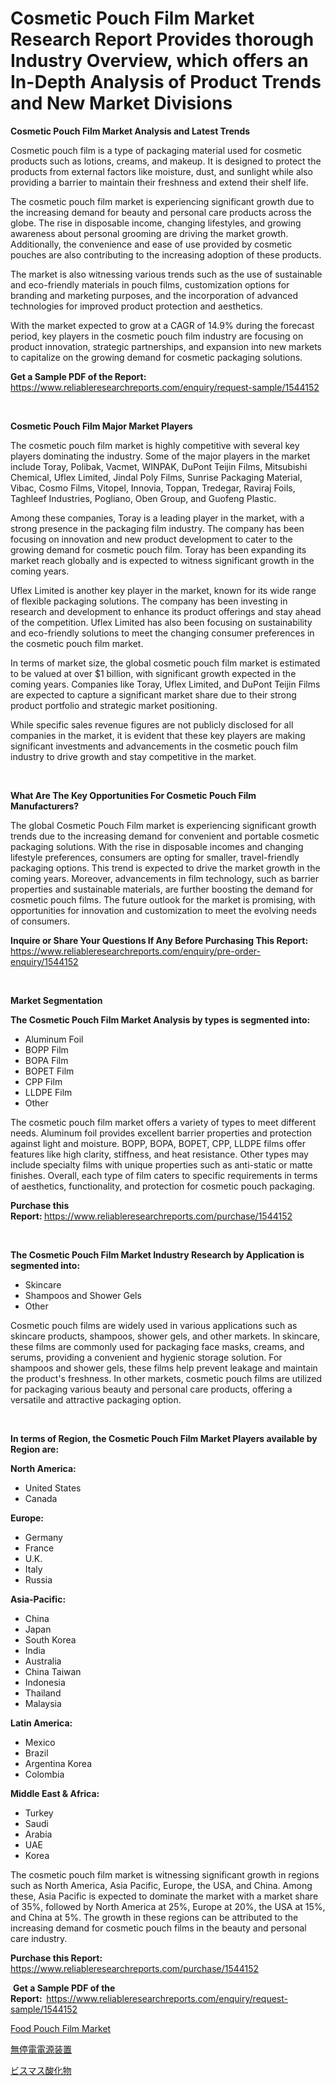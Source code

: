 <p><h1>Cosmetic Pouch Film Market Research Report Provides thorough Industry Overview, which offers an In-Depth Analysis of Product Trends and New Market Divisions</h1></p><p><strong>Cosmetic Pouch Film Market Analysis and Latest Trends</strong></p>
<p><p>Cosmetic pouch film is a type of packaging material used for cosmetic products such as lotions, creams, and makeup. It is designed to protect the products from external factors like moisture, dust, and sunlight while also providing a barrier to maintain their freshness and extend their shelf life.</p><p>The cosmetic pouch film market is experiencing significant growth due to the increasing demand for beauty and personal care products across the globe. The rise in disposable income, changing lifestyles, and growing awareness about personal grooming are driving the market growth. Additionally, the convenience and ease of use provided by cosmetic pouches are also contributing to the increasing adoption of these products.</p><p>The market is also witnessing various trends such as the use of sustainable and eco-friendly materials in pouch films, customization options for branding and marketing purposes, and the incorporation of advanced technologies for improved product protection and aesthetics.</p><p>With the market expected to grow at a CAGR of 14.9% during the forecast period, key players in the cosmetic pouch film industry are focusing on product innovation, strategic partnerships, and expansion into new markets to capitalize on the growing demand for cosmetic packaging solutions.</p></p>
<p><strong>Get a Sample PDF of the Report:&nbsp;</strong> <a href="https://www.reliableresearchreports.com/enquiry/request-sample/1544152">https://www.reliableresearchreports.com/enquiry/request-sample/1544152</a></p>
<p>&nbsp;</p>
<p><strong>Cosmetic Pouch Film Major Market Players</strong></p>
<p><p>The cosmetic pouch film market is highly competitive with several key players dominating the industry. Some of the major players in the market include Toray, Polibak, Vacmet, WINPAK, DuPont Teijin Films, Mitsubishi Chemical, Uflex Limited, Jindal Poly Films, Sunrise Packaging Material, Vibac, Cosmo Films, Vitopel, Innovia, Toppan, Tredegar, Raviraj Foils, Taghleef Industries, Pogliano, Oben Group, and Guofeng Plastic.</p><p>Among these companies, Toray is a leading player in the market, with a strong presence in the packaging film industry. The company has been focusing on innovation and new product development to cater to the growing demand for cosmetic pouch film. Toray has been expanding its market reach globally and is expected to witness significant growth in the coming years.</p><p>Uflex Limited is another key player in the market, known for its wide range of flexible packaging solutions. The company has been investing in research and development to enhance its product offerings and stay ahead of the competition. Uflex Limited has also been focusing on sustainability and eco-friendly solutions to meet the changing consumer preferences in the cosmetic pouch film market.</p><p>In terms of market size, the global cosmetic pouch film market is estimated to be valued at over $1 billion, with significant growth expected in the coming years. Companies like Toray, Uflex Limited, and DuPont Teijin Films are expected to capture a significant market share due to their strong product portfolio and strategic market positioning.</p><p>While specific sales revenue figures are not publicly disclosed for all companies in the market, it is evident that these key players are making significant investments and advancements in the cosmetic pouch film industry to drive growth and stay competitive in the market.</p></p>
<p>&nbsp;</p>
<p><strong>What Are The Key Opportunities For Cosmetic Pouch Film Manufacturers?</strong></p>
<p><p>The global Cosmetic Pouch Film market is experiencing significant growth trends due to the increasing demand for convenient and portable cosmetic packaging solutions. With the rise in disposable incomes and changing lifestyle preferences, consumers are opting for smaller, travel-friendly packaging options. This trend is expected to drive the market growth in the coming years. Moreover, advancements in film technology, such as barrier properties and sustainable materials, are further boosting the demand for cosmetic pouch films. The future outlook for the market is promising, with opportunities for innovation and customization to meet the evolving needs of consumers.</p></p>
<p><strong>Inquire or Share Your Questions If Any Before Purchasing This Report:</strong> <a href="https://www.reliableresearchreports.com/enquiry/pre-order-enquiry/1544152">https://www.reliableresearchreports.com/enquiry/pre-order-enquiry/1544152</a></p>
<p>&nbsp;</p>
<p><strong>Market Segmentation</strong></p>
<p><strong>The Cosmetic Pouch Film Market Analysis by types is segmented into:</strong></p>
<p><ul><li>Aluminum Foil</li><li>BOPP Film</li><li>BOPA Film</li><li>BOPET Film</li><li>CPP Film</li><li>LLDPE Film</li><li>Other</li></ul></p>
<p><p>The cosmetic pouch film market offers a variety of types to meet different needs. Aluminum foil provides excellent barrier properties and protection against light and moisture. BOPP, BOPA, BOPET, CPP, LLDPE films offer features like high clarity, stiffness, and heat resistance. Other types may include specialty films with unique properties such as anti-static or matte finishes. Overall, each type of film caters to specific requirements in terms of aesthetics, functionality, and protection for cosmetic pouch packaging.</p></p>
<p><strong>Purchase this Report:&nbsp;</strong><a href="https://www.reliableresearchreports.com/purchase/1544152">https://www.reliableresearchreports.com/purchase/1544152</a></p>
<p>&nbsp;</p>
<p><strong>The Cosmetic Pouch Film Market Industry Research by Application is segmented into:</strong></p>
<p><ul><li>Skincare</li><li>Shampoos and Shower Gels</li><li>Other</li></ul></p>
<p><p>Cosmetic pouch films are widely used in various applications such as skincare products, shampoos, shower gels, and other markets. In skincare, these films are commonly used for packaging face masks, creams, and serums, providing a convenient and hygienic storage solution. For shampoos and shower gels, these films help prevent leakage and maintain the product's freshness. In other markets, cosmetic pouch films are utilized for packaging various beauty and personal care products, offering a versatile and attractive packaging option.</p></p>
<p>&nbsp;</p>
<p><strong>In terms of Region, the Cosmetic Pouch Film Market Players available by Region are:</strong></p>
<p>
    <p> <strong> North America: </strong>
        <ul>
            <li>United States</li>
            <li>Canada</li>
        </ul>
        </p> 
    <p> <strong> Europe: </strong>
        <ul>
            <li>Germany</li>
            <li>France</li>
            <li>U.K.</li>
            <li>Italy</li>
            <li>Russia</li>
        </ul>
        </p> 
    <p> <strong> Asia-Pacific: </strong>
        <ul>
            <li>China</li>
            <li>Japan</li>
            <li>South Korea</li>
            <li>India</li>
            <li>Australia</li>
            <li>China Taiwan</li>
            <li>Indonesia</li>
            <li>Thailand</li>
            <li>Malaysia</li>
        </ul>
        </p> 
    <p> <strong> Latin America: </strong>
        <ul>
            <li>Mexico</li>
            <li>Brazil</li>
            <li>Argentina Korea</li>
            <li>Colombia</li>
        </ul>
        </p> 
    <p> <strong> Middle East & Africa: </strong>
        <ul>
            <li>Turkey</li>
            <li>Saudi</li>
            <li>Arabia</li>
            <li>UAE</li>
            <li>Korea</li>
        </ul>
    </p>
    </p>
<p><p>The cosmetic pouch film market is witnessing significant growth in regions such as North America, Asia Pacific, Europe, the USA, and China. Among these, Asia Pacific is expected to dominate the market with a market share of 35%, followed by North America at 25%, Europe at 20%, the USA at 15%, and China at 5%. The growth in these regions can be attributed to the increasing demand for cosmetic pouch films in the beauty and personal care industry.</p></p>
<p><strong>Purchase this Report: </strong><a href="https://www.reliableresearchreports.com/purchase/1544152">https://www.reliableresearchreports.com/purchase/1544152</a></p>
<p>&nbsp;<strong>Get a Sample PDF of the Report:&nbsp;&nbsp;</strong><a href="https://www.reliableresearchreports.com/enquiry/request-sample/1544152">https://www.reliableresearchreports.com/enquiry/request-sample/1544152</a></p>
<p><strong></strong></p>
<p><p><a href="https://github.com/danielneavesallisons03mba/Market-Research-Report-List-1/blob/main/food-pouch-film-market.md">Food Pouch Film Market</a></p><p><a href="https://medium.com/@chrispcreem58/%E7%84%A1%E5%81%9C%E9%9B%BB%E9%9B%BB%E6%BA%90%E8%A3%85%E7%BD%AE%E5%B8%82%E5%A0%B4%E3%81%AF-%E5%B8%82%E5%A0%B4%E3%82%B7%E3%82%A7%E3%82%A2-%E5%B8%82%E5%A0%B4%E3%83%88%E3%83%AC%E3%83%B3%E3%83%89-%E5%B8%82%E5%A0%B4%E6%88%90%E9%95%B7%E3%81%AB%E9%96%A2%E3%81%99%E3%82%8B%E6%83%85%E5%A0%B1%E3%82%92%E6%8F%90%E4%BE%9B%E3%81%97%E3%81%BE%E3%81%99-b824d03e69f9">無停電電源装置</a></p><p><a href="https://medium.com/@michaelerde565/%E3%83%93%E3%82%B9%E3%83%9E%E3%82%B9%E9%85%B8%E5%8C%96%E7%89%A9%E3%81%AE%E5%B8%82%E5%A0%B4%E8%A6%8F%E6%A8%A1%E3%81%A8%E5%B8%82%E5%A0%B4%E5%8B%95%E5%90%91-%E5%AE%8C%E5%85%A8%E3%81%AA%E6%A5%AD%E7%95%8C%E6%A6%82%E8%A6%81-2024%E5%B9%B4%E3%81%8B%E3%82%892031%E5%B9%B4%E3%81%BE%E3%81%A7-f64fb60b1260">ビスマス酸化物</a></p></p>